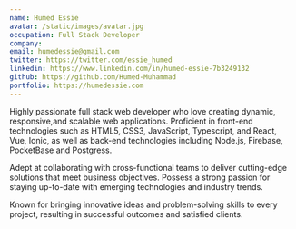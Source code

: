 ```yaml
---
name: Humed Essie
avatar: /static/images/avatar.jpg
occupation: Full Stack Developer
company:
email: humedessie@gmail.com
twitter: https://twitter.com/essie_humed
linkedin: https://www.linkedin.com/in/humed-essie-7b3249132
github: https://github.com/Humed-Muhammad
portfolio: https://humedessie.com
---
```


Highly passionate full stack web developer who love creating dynamic, responsive,and scalable web applications. Proficient in front-end technologies such as
HTML5, CSS3, JavaScript, Typescript, and React, Vue, Ionic, as well as back-end technologies including Node.js, Firebase, PocketBase and Postgress.

Adept at collaborating with cross-functional
teams to deliver cutting-edge solutions that meet business objectives. Possess a strong passion for staying up-to-date with emerging technologies and industry
trends.

Known for bringing innovative ideas and problem-solving skills to every project, resulting in successful outcomes and satisfied clients.
